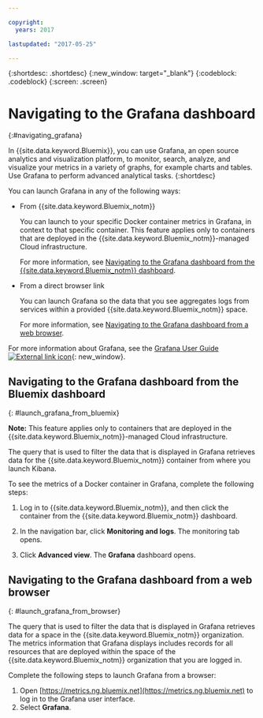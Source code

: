 ```yaml
---

copyright:
  years: 2017

lastupdated: "2017-05-25"

---
```



{:shortdesc: .shortdesc}
{:new_window: target="_blank"}
{:codeblock: .codeblock}
{:screen: .screen}

# Navigating to the Grafana dashboard
{:#navigating_grafana}

In {{site.data.keyword.Bluemix}}, you can use Grafana, an open source analytics and visualization platform, to monitor, search, analyze, and visualize your metrics in a variety of graphs, for example charts and tables. Use Grafana to perform advanced analytical tasks.
{:shortdesc}

You can launch Grafana in any of the following ways:

* From {{site.data.keyword.Bluemix_notm}}

    You can launch to your specific Docker container metrics in Grafana, in context to that specific container. This feature applies only to containers that are deployed in the {{site.data.keyword.Bluemix_notm}}-managed Cloud infrastructure. 
    
    For more information, see [Navigating to the Grafana dashboard from the {{site.data.keyword.Bluemix_notm}} 
    dashboard](navigating_grafana.html#launch_grafana_from_bluemix).

* From a direct browser link

    You can launch Grafana so the data that you see aggregates logs from services within a provided {{site.data.keyword.Bluemix_notm}} space.
    
    For more information, see [Navigating to the Grafana dashboard from a web browser](navigating_grafana.html#launch_grafana_from_browser).
    
For more information about Grafana, see the [Grafana User Guide ![External link icon](../../../icons/launch-glyph.svg "External link icon")](http://docs.grafana.org/guides/getting_started/){: new_window}.


##  Navigating to the Grafana dashboard from the Bluemix dashboard
{: #launch_grafana_from_bluemix}

**Note:** This feature applies only to containers that are deployed in the {{site.data.keyword.Bluemix_notm}}-managed Cloud infrastructure. 

The query that is used to filter the data that is displayed in Grafana retrieves data for the {{site.data.keyword.Bluemix_notm}} container from where you launch Kibana. 

To see the metrics of a Docker container in Grafana, complete the following steps:

1. Log in to {{site.data.keyword.Bluemix_notm}}, and then click the container from the {{site.data.keyword.Bluemix_notm}} dashboard. 
    
2. In the navigation bar, click **Monitoring and logs**. The monitoring tab opens. 
    
3. Click **Advanced view**. The **Grafana** dashboard opens.


##  Navigating to the Grafana dashboard from a web browser
{: #launch_grafana_from_browser}

The query that is used to filter the data that is displayed in Grafana retrieves data for a space in the {{site.data.keyword.Bluemix_notm}} organization. The metrics information that Grafana displays includes records for all resources that are deployed within the space of the {{site.data.keyword.Bluemix_notm}} organization that you are logged in.

Complete the following steps to launch Grafana from a browser:

1. Open [https://metrics.ng.bluemix.net](https://metrics.ng.bluemix.net) to log in to the Grafana user interface.
2. Select **Grafana**.
     

